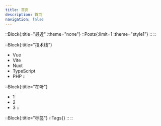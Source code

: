 ```yaml
---
title: 首页
description: 首页
navigation: false
---
```

::Block{:title="最近" :theme="none"}
    ::Posts{:limit=1 :theme="style1"}
    ::
::

::Block{:title="技术栈"}
- Vue
- Vite
- Nuxt
- TypeScript
- PHP
::

::Block{:title="在听"}
- 1
- 2
- 3
::

::Block{:title="标签"}
    ::Tags{}
    ::
::

